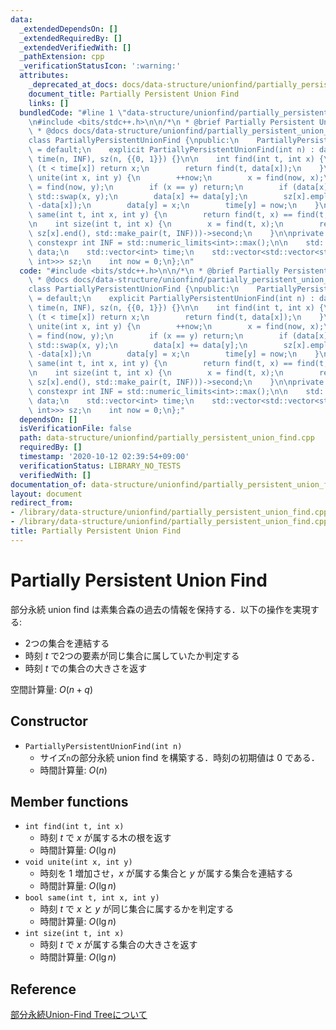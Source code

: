 ```yaml
---
data:
  _extendedDependsOn: []
  _extendedRequiredBy: []
  _extendedVerifiedWith: []
  _pathExtension: cpp
  _verificationStatusIcon: ':warning:'
  attributes:
    _deprecated_at_docs: docs/data-structure/unionfind/partially_persistent_union_find.md
    document_title: Partially Persistent Union Find
    links: []
  bundledCode: "#line 1 \"data-structure/unionfind/partially_persistent_union_find.cpp\"\
    \n#include <bits/stdc++.h>\n\n/*\n * @brief Partially Persistent Union Find\n\
    \ * @docs docs/data-structure/unionfind/partially_persistent_union_find.md\n */\n\
    class PartiallyPersistentUnionFind {\npublic:\n    PartiallyPersistentUnionFind()\
    \ = default;\n    explicit PartiallyPersistentUnionFind(int n) : data(n, -1),\
    \ time(n, INF), sz(n, {{0, 1}}) {}\n\n    int find(int t, int x) {\n        if\
    \ (t < time[x]) return x;\n        return find(t, data[x]);\n    }\n\n    void\
    \ unite(int x, int y) {\n        ++now;\n        x = find(now, x);\n        y\
    \ = find(now, y);\n        if (x == y) return;\n        if (data[x] > data[y])\
    \ std::swap(x, y);\n        data[x] += data[y];\n        sz[x].emplace_back(now,\
    \ -data[x]);\n        data[y] = x;\n        time[y] = now;\n    }\n\n    bool\
    \ same(int t, int x, int y) {\n        return find(t, x) == find(t, y);\n    }\n\
    \n    int size(int t, int x) {\n        x = find(t, x);\n        return (--std::lower_bound(sz[x].begin(),\
    \ sz[x].end(), std::make_pair(t, INF)))->second;\n    }\n\nprivate:\n    static\
    \ constexpr int INF = std::numeric_limits<int>::max();\n\n    std::vector<int>\
    \ data;\n    std::vector<int> time;\n    std::vector<std::vector<std::pair<int,\
    \ int>>> sz;\n    int now = 0;\n};\n"
  code: "#include <bits/stdc++.h>\n\n/*\n * @brief Partially Persistent Union Find\n\
    \ * @docs docs/data-structure/unionfind/partially_persistent_union_find.md\n */\n\
    class PartiallyPersistentUnionFind {\npublic:\n    PartiallyPersistentUnionFind()\
    \ = default;\n    explicit PartiallyPersistentUnionFind(int n) : data(n, -1),\
    \ time(n, INF), sz(n, {{0, 1}}) {}\n\n    int find(int t, int x) {\n        if\
    \ (t < time[x]) return x;\n        return find(t, data[x]);\n    }\n\n    void\
    \ unite(int x, int y) {\n        ++now;\n        x = find(now, x);\n        y\
    \ = find(now, y);\n        if (x == y) return;\n        if (data[x] > data[y])\
    \ std::swap(x, y);\n        data[x] += data[y];\n        sz[x].emplace_back(now,\
    \ -data[x]);\n        data[y] = x;\n        time[y] = now;\n    }\n\n    bool\
    \ same(int t, int x, int y) {\n        return find(t, x) == find(t, y);\n    }\n\
    \n    int size(int t, int x) {\n        x = find(t, x);\n        return (--std::lower_bound(sz[x].begin(),\
    \ sz[x].end(), std::make_pair(t, INF)))->second;\n    }\n\nprivate:\n    static\
    \ constexpr int INF = std::numeric_limits<int>::max();\n\n    std::vector<int>\
    \ data;\n    std::vector<int> time;\n    std::vector<std::vector<std::pair<int,\
    \ int>>> sz;\n    int now = 0;\n};"
  dependsOn: []
  isVerificationFile: false
  path: data-structure/unionfind/partially_persistent_union_find.cpp
  requiredBy: []
  timestamp: '2020-10-12 02:39:54+09:00'
  verificationStatus: LIBRARY_NO_TESTS
  verifiedWith: []
documentation_of: data-structure/unionfind/partially_persistent_union_find.cpp
layout: document
redirect_from:
- /library/data-structure/unionfind/partially_persistent_union_find.cpp
- /library/data-structure/unionfind/partially_persistent_union_find.cpp.html
title: Partially Persistent Union Find
---
```

# Partially Persistent Union Find

部分永続 union find は素集合森の過去の情報を保持する．以下の操作を実現する:
- 2つの集合を連結する
- 時刻 $t$ で2つの要素が同じ集合に属していたか判定する
- 時刻 $t$ での集合の大きさを返す

空間計算量: $O(n + q)$

## Constructor

- `PartiallyPersistentUnionFind(int n)`
    - サイズ`n`の部分永続 union find を構築する．時刻の初期値は 0 である．
    - 時間計算量: $O(n)$

## Member functions

- `int find(int t, int x)`
    - 時刻 $t$ で $x$ が属する木の根を返す
    - 時間計算量: $O(\lg n)$
- `void unite(int x, int y)`
    - 時刻を 1 増加させ，$x$ が属する集合と $y$ が属する集合を連結する
    - 時間計算量: $O(\lg n)$
- `bool same(int t, int x, int y)`
    - 時刻 $t$ で $x$ と $y$ が同じ集合に属するかを判定する
    - 時間計算量: $O(\lg n)$
- `int size(int t, int x)`
    - 時刻 $t$ で $x$ が属する集合の大きさを返す
    - 時間計算量: $O(\lg n)$

## Reference

[部分永続Union-Find Treeについて](https://noshi91.hatenablog.com/entry/2018/02/18/161529)